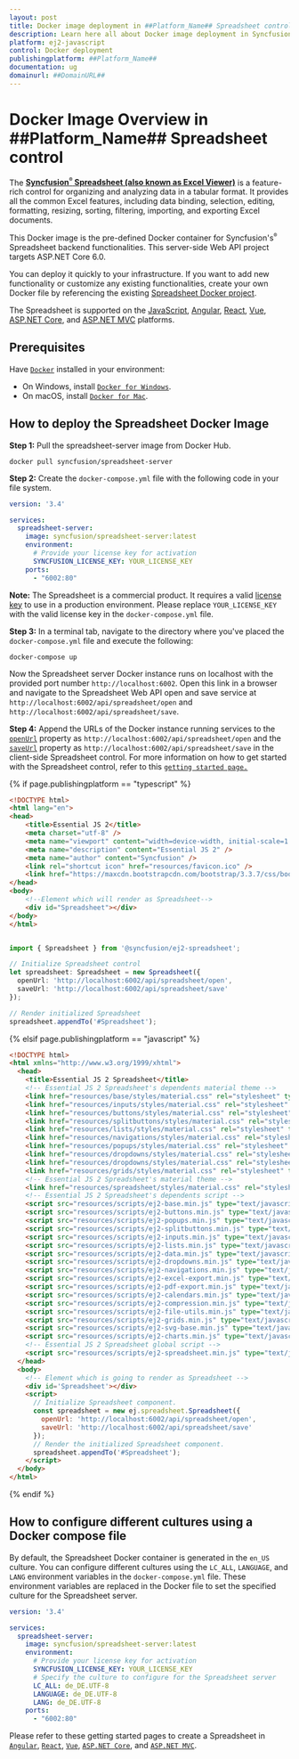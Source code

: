 ```yaml
---
layout: post
title: Docker image deployment in ##Platform_Name## Spreadsheet control | Syncfusion
description: Learn here all about Docker image deployment in Syncfusion ##Platform_Name## Spreadsheet control of Syncfusion Essential JS 2 and more.
platform: ej2-javascript
control: Docker deployment 
publishingplatform: ##Platform_Name##
documentation: ug
domainurl: ##DomainURL##
---
```


# Docker Image Overview in ##Platform_Name## Spreadsheet control

The [**Syncfusion<sup style="font-size:70%">&reg;</sup> Spreadsheet (also known as Excel Viewer)**](https://www.syncfusion.com/javascript-ui-controls/js-spreadsheet) is a feature-rich control for organizing and analyzing data in a tabular format. It provides all the common Excel features, including data binding, selection, editing, formatting, resizing, sorting, filtering, importing, and exporting Excel documents.

This Docker image is the pre-defined Docker container for Syncfusion's<sup style="font-size:70%">&reg;</sup> Spreadsheet backend functionalities. This server-side Web API project targets ASP.NET Core 6.0.

You can deploy it quickly to your infrastructure. If you want to add new functionality or customize any existing functionalities, create your own Docker file by referencing the existing [Spreadsheet Docker project](https://github.com/SyncfusionExamples/Spreadsheet-Server-Docker).

The Spreadsheet is supported on the [JavaScript](https://www.syncfusion.com/javascript-ui-controls), [Angular](https://www.syncfusion.com/angular-ui-components), [React](https://www.syncfusion.com/react-ui-components), [Vue](https://www.syncfusion.com/vue-ui-components), [ASP.NET Core](https://www.syncfusion.com/aspnet-core-ui-controls), and [ASP.NET MVC](https://www.syncfusion.com/aspnet-mvc-ui-controls) platforms.

## Prerequisites

Have [`Docker`](https://www.docker.com/products/container-runtime#/download) installed in your environment:

* On Windows, install [`Docker for Windows`](https://hub.docker.com/editions/community/docker-ce-desktop-windows).
* On macOS, install [`Docker for Mac`](https://docs.docker.com/desktop/install/mac-install/).

## How to deploy the Spreadsheet Docker Image

**Step 1:** Pull the spreadsheet-server image from Docker Hub.

```console
docker pull syncfusion/spreadsheet-server
```

**Step 2:** Create the `docker-compose.yml` file with the following code in your file system.

```yaml
version: '3.4' 

services:
  spreadsheet-server:
    image: syncfusion/spreadsheet-server:latest
    environment:
      # Provide your license key for activation
      SYNCFUSION_LICENSE_KEY: YOUR_LICENSE_KEY
    ports:
      - "6002:80"
```

**Note:** The Spreadsheet is a commercial product. It requires a valid [license key](https://help.syncfusion.com/common/essential-studio/licensing/licensing-faq/where-can-i-get-a-license-key) to use in a production environment. Please replace `YOUR_LICENSE_KEY` with the valid license key in the `docker-compose.yml` file.

**Step 3:** In a terminal tab, navigate to the directory where you've placed the `docker-compose.yml` file and execute the following:

```console
docker-compose up
```

Now the Spreadsheet server Docker instance runs on localhost with the provided port number `http://localhost:6002`. Open this link in a browser and navigate to the Spreadsheet Web API open and save service at `http://localhost:6002/api/spreadsheet/open` and `http://localhost:6002/api/spreadsheet/save`.

**Step 4:** Append the URLs of the Docker instance running services to the [`openUrl`](https://helpej2.syncfusion.com/javascript/documentation/api/spreadsheet/#openurl) property as `http://localhost:6002/api/spreadsheet/open` and the [`saveUrl`](https://helpej2.syncfusion.com/javascript/documentation/api/spreadsheet/#saveurl) property as `http://localhost:6002/api/spreadsheet/save` in the client-side Spreadsheet control. For more information on how to get started with the Spreadsheet control, refer to this [`getting started page.`](https://ej2.syncfusion.com/javascript/documentation/spreadsheet/getting-started)

{% if page.publishingplatform == "typescript" %}

```html
<!DOCTYPE html>
<html lang="en">
<head>
    <title>Essential JS 2</title>
    <meta charset="utf-8" />
    <meta name="viewport" content="width=device-width, initial-scale=1.0, user-scalable=no" />
    <meta name="description" content="Essential JS 2" />
    <meta name="author" content="Syncfusion" />
    <link rel="shortcut icon" href="resources/favicon.ico" />
    <link href="https://maxcdn.bootstrapcdn.com/bootstrap/3.3.7/css/bootstrap.min.css" rel="stylesheet" />
</head>
<body>
    <!--Element which will render as Spreadsheet-->
    <div id="Spreadsheet"></div>
</body>
</html>
```

```ts

import { Spreadsheet } from '@syncfusion/ej2-spreadsheet';

// Initialize Spreadsheet control
let spreadsheet: Spreadsheet = new Spreadsheet({
  openUrl: 'http://localhost:6002/api/spreadsheet/open',
  saveUrl: 'http://localhost:6002/api/spreadsheet/save'
});

// Render initialized Spreadsheet
spreadsheet.appendTo('#Spreadsheet');

```

{% elsif page.publishingplatform == "javascript" %}

```html
<!DOCTYPE html>
<html xmlns="http://www.w3.org/1999/xhtml">
  <head>
    <title>Essential JS 2 Spreadsheet</title>
    <!-- Essential JS 2 Spreadsheet's dependents material theme -->
    <link href="resources/base/styles/material.css" rel="stylesheet" type="text/css"/>
    <link href="resources/inputs/styles/material.css" rel="stylesheet" type="text/css"/>
    <link href="resources/buttons/styles/material.css" rel="stylesheet" type="text/css"/>
    <link href="resources/splitbuttons/styles/material.css" rel="stylesheet" type="text/css"/>
    <link href="resources/lists/styles/material.css" rel="stylesheet" type="text/css"/>
    <link href="resources/navigations/styles/material.css" rel="stylesheet" type="text/css"/>
    <link href="resources/popups/styles/material.css" rel="stylesheet" type="text/css"/>
    <link href="resources/dropdowns/styles/material.css" rel="stylesheet" type="text/css"/>
    <link href="resources/dropdowns/styles/material.css" rel="stylesheet" type="text/css"/>
    <link href="resources/grids/styles/material.css" rel="stylesheet" type="text/css"/>
    <!-- Essential JS 2 Spreadsheet's material theme -->
    <link href="resources/spreadsheet/styles/material.css" rel="stylesheet" type="text/css"/>
    <!-- Essential JS 2 Spreadsheet's dependents script -->
    <script src="resources/scripts/ej2-base.min.js" type="text/javascript"></script>
    <script src="resources/scripts/ej2-buttons.min.js" type="text/javascript"></script>
    <script src="resources/scripts/ej2-popups.min.js" type="text/javascript"></script>
    <script src="resources/scripts/ej2-splitbuttons.min.js" type="text/javascript"></script>
    <script src="resources/scripts/ej2-inputs.min.js" type="text/javascript"></script>
    <script src="resources/scripts/ej2-lists.min.js" type="text/javascript"></script>
    <script src="resources/scripts/ej2-data.min.js" type="text/javascript"></script>
    <script src="resources/scripts/ej2-dropdowns.min.js" type="text/javascript"></script>
    <script src="resources/scripts/ej2-navigations.min.js" type="text/javascript"></script>
    <script src="resources/scripts/ej2-excel-export.min.js" type="text/javascript"></script>
    <script src="resources/scripts/ej2-pdf-export.min.js" type="text/javascript"></script>
    <script src="resources/scripts/ej2-calendars.min.js" type="text/javascript"></script>
    <script src="resources/scripts/ej2-compression.min.js" type="text/javascript"></script>
    <script src="resources/scripts/ej2-file-utils.min.js" type="text/javascript"></script>
    <script src="resources/scripts/ej2-grids.min.js" type="text/javascript"></script>
    <script src="resources/scripts/ej2-svg-base.min.js" type="text/javascript"></script>
    <script src="resources/scripts/ej2-charts.min.js" type="text/javascript"></script>
    <!-- Essential JS 2 Spreadsheet global script -->
    <script src="resources/scripts/ej2-spreadsheet.min.js" type="text/javascript"></script>
  </head>
  <body>
    <!-- Element which is going to render as Spreadsheet -->
    <div id='Spreadsheet'></div>
    <script>
      // Initialize Spreadsheet component.
      const spreadsheet = new ej.spreadsheet.Spreadsheet({
        openUrl: 'http://localhost:6002/api/spreadsheet/open',
        saveUrl: 'http://localhost:6002/api/spreadsheet/save'
      });
      // Render the initialized Spreadsheet component.
      spreadsheet.appendTo('#Spreadsheet');
    </script>
  </body>
</html>
```

{% endif %}

## How to configure different cultures using a Docker compose file

By default, the Spreadsheet Docker container is generated in the `en_US` culture. You can configure different cultures using the `LC_ALL`, `LANGUAGE`, and `LANG` environment variables in the `docker-compose.yml` file. These environment variables are replaced in the Docker file to set the specified culture for the Spreadsheet server.

```yaml
version: '3.4' 

services:
  spreadsheet-server:
    image: syncfusion/spreadsheet-server:latest
    environment:
      # Provide your license key for activation
      SYNCFUSION_LICENSE_KEY: YOUR_LICENSE_KEY
      # Specify the culture to configure for the Spreadsheet server
      LC_ALL: de_DE.UTF-8
      LANGUAGE: de_DE.UTF-8
      LANG: de_DE.UTF-8
    ports:
      - "6002:80"
```

Please refer to these getting started pages to create a Spreadsheet in [`Angular`](https://ej2.syncfusion.com/angular/documentation/spreadsheet/getting-started), [`React`](https://ej2.syncfusion.com/react/documentation/spreadsheet/getting-started), [`Vue`](https://ej2.syncfusion.com/vue/documentation/spreadsheet/getting-started), [`ASP.NET Core`](https://ej2.syncfusion.com/aspnetcore/documentation/spreadsheet/getting-started-core), and [`ASP.NET MVC`](https://ej2.syncfusion.com/aspnetmvc/documentation/spreadsheet/getting-started-mvc).